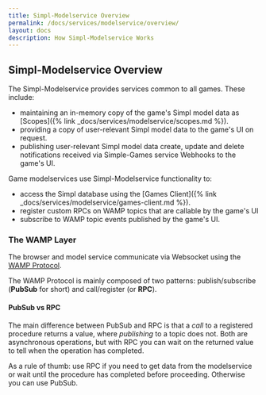 ```yaml
---
title: Simpl-Modelservice Overview
permalink: /docs/services/modelservice/overview/
layout: docs
description: How Simpl-Modelservice Works
---
```


## Simpl-Modelservice Overview

The Simpl-Modelservice provides services common to all games. These include:
 
* maintaining an in-memory copy of the game's Simpl model data as [Scopes]({% link _docs/services/modelservice/scopes.md %}).
* providing a copy of user-relevant Simpl model data to the game's UI on request.
* publishing user-relevant Simpl model data create, update and delete notifications received 
via Simple-Games service Webhooks to the game's UI.

Game modelservices use Simpl-Modelservice functionality to:

* access the Simpl database using the [Games Client]({% link _docs/services/modelservice/games-client.md %}).
* register custom RPCs on WAMP topics that are callable by the game's UI
* subscribe to WAMP topic events published by the game's UI.

### The WAMP Layer

The browser and model service communicate via Websocket using the [WAMP Protocol](http://wamp-proto.org/).

The WAMP Protocol is mainly composed of two patterns: publish/subscribe (**PubSub** for short) and call/register (or **RPC**).

#### PubSub vs RPC

The main difference between PubSub and RPC is that a _call_ to a registered procedure returns a value,
where _publishing_ to a topic does not. Both are asynchronous operations, but with RPC you can wait on the returned value to tell when the operation has completed.

As a rule of thumb: use RPC if you need to get data from the modelservice or wait until the procedure has completed before proceeding. Otherwise you can use PubSub.

